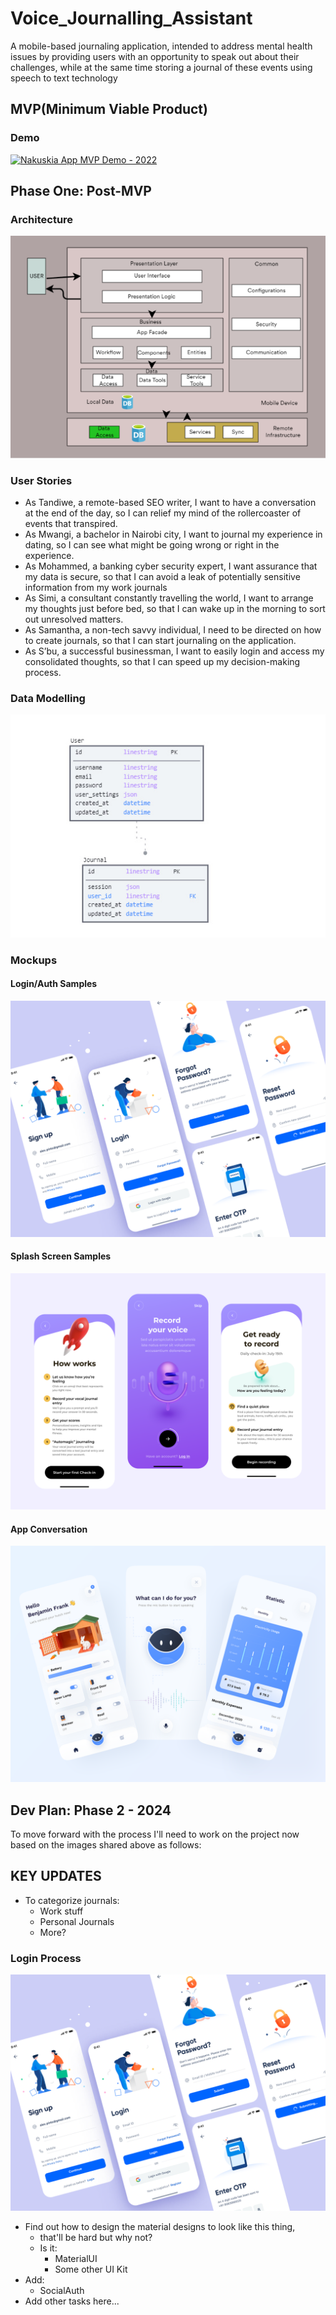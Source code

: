 # Voice_Journalling_Assistant

<p>A mobile-based journaling application, intended to address mental health issues by providing users with an opportunity to speak out about their challenges, while at the same time storing a journal of these events using speech to text technology</p>

## MVP(Minimum Viable Product)
### Demo
[![Nakuskia App MVP Demo - 2022](https://img.youtube.com/vi/klpqY4L6yds/0.jpg)](https://www.youtube.com/watch?v=klpqY4L6yds)

## Phase One: Post-MVP
### Architecture

![Architecture](assets/images/arch.png)

### User Stories

- As Tandiwe, a remote-based SEO writer, I want to have a conversation at the end of the day, so I can relief my mind of the rollercoaster of events that transpired.
- As Mwangi, a bachelor in Nairobi city, I want to journal my experience in dating, so I can see what might be going wrong or right in the experience.
- As Mohammed, a banking cyber security expert, I want assurance that my data is secure, so that I can avoid a leak of potentially sensitive information from my work journals
- As Simi, a consultant constantly travelling the world, I want to arrange my thoughts just before bed, so that I can wake up in the morning to sort out unresolved matters.
- As Samantha, a non-tech savvy individual, I need to be directed on how to create journals, so that I can start journaling on the application.
- As S’bu, a successful businessman, I want to easily login and access my consolidated thoughts, so that I can speed up my decision-making process.

### Data Modelling

![Data Modelling](assets/images/dm.png)

### Mockups

#### Login/Auth Samples

![Login](assets/images/CompleteLoginProcess.png)

#### Splash Screen Samples

![Splash Screen](assets/images/journalling.png)

#### App Conversation

![Conversation](assets/images/conversation.png)

## Dev Plan: Phase 2 - 2024

<p>To move forward with the process I'll need to work on the project now 
based on the images shared above as follows:</p>

## KEY UPDATES
- To categorize journals:
  - Work stuff
  - Personal Journals
  - More?

### Login Process

![Login](assets/images/CompleteLoginProcess.png)

- Find out how to design the material designs to look like this thing, 
  - that'll be hard but why not?
  - Is it:
    - MaterialUI
    - Some other UI Kit
- Add:
  - SocialAuth
- Add other tasks here...
